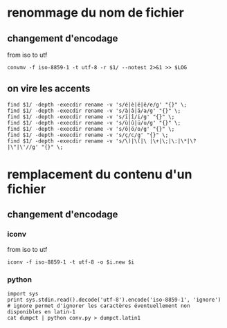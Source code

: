 # renommage du nom de fichier
## changement d'encodage
from iso to utf
```
convmv -f iso-8859-1 -t utf-8 -r $1/ --notest 2>&1 >> $LOG
```
## on vire les accents
```
find $1/ -depth -execdir rename -v 's/é|è|ë|ê/e/g' "{}" \;
find $1/ -depth -execdir rename -v 's/à|â|ä/a/g' "{}" \;
find $1/ -depth -execdir rename -v 's/ï|î/i/g' "{}" \;
find $1/ -depth -execdir rename -v 's/ù|û|ü/u/g' "{}" \;
find $1/ -depth -execdir rename -v 's/ô|ö/o/g' "{}" \;
find $1/ -depth -execdir rename -v 's/ç/c/g' "{}" \;
find $1/ -depth -execdir rename -v 's/\)|\(|\ |\+|\;|\:|\*|\?|\"|\'//g' "{}" \;
```

# remplacement du contenu d'un fichier
## changement d'encodage
### iconv
from iso to utf
```
iconv -f iso-8859-1 -t utf-8 -o $i.new $i
```
### python
```
import sys
print sys.stdin.read().decode('utf-8').encode('iso-8859-1', 'ignore')   # ignore permet d'ignorer les caractères éventuellement non disponibles en latin-1 
cat dumpct | python conv.py > dumpct.latin1
```
